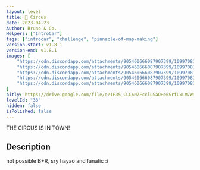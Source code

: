 ```yaml
---
layout: level
title: 🎪 Circus
date: 2023-04-23
Author: Bruno & Co.
Helpers: ["IntroCar"]
tags: ["introcar", "challenge", "pinnacle-of-map-making"]
version-start: v1.8.1
version-end: v1.8.1
images: [
    "https://cdn.discordapp.com/attachments/905460666087907399/1099708192109379766/image.png",
    "https://cdn.discordapp.com/attachments/905460666087907399/1099708192398782495/image.png",
    "https://cdn.discordapp.com/attachments/905460666087907399/1099708192654643260/image.png",
    "https://cdn.discordapp.com/attachments/905460666087907399/1099708192935657552/image.png",
    "https://cdn.discordapp.com/attachments/905460666087907399/1099708193208283146/image.png"
]
bitly: https://drive.google.com/file/d/1F35_CLC6N7FccluSaQHe6SrfLxLM7W97/view?usp=share_link
levelId: "33"
hidden: false
isPolished: false
---
```


THE CIRCUS IS IN TOWN!

<!-- more -->

<div id="description">
    <h2>Description</h2>
    <p>not possible B+R, sry hayao and fanatic :(</p>
</div>